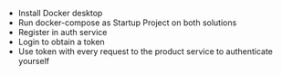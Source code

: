 + Install Docker desktop
+ Run docker-compose as Startup Project on both solutions
+ Register in auth service
+ Login to obtain a token
+ Use token with every request to the product service to authenticate yourself
